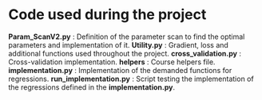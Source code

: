 # Code used during the project

**Param_ScanV2.py** : Definition of the parameter scan to find the optimal parameters and implementation of it.
**Utility.py** : Gradient, loss and additional functions used throughout the project.
**cross_validation.py** : Cross-validation implementation. 
**helpers** : Course helpers file.
**implementation.py** : Implementation of the demanded functions for regressions.
**run_implementation.py** : Script testing the implementation of the regressions defined in the **implementation.py**. 


